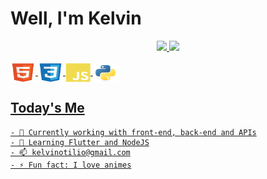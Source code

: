 # Well, I'm Kelvin

<div align="center">
  <a href="https://github.com/kelvins213">

  <img height="180em" src="https://github-readme-stats.vercel.app/api?username=kelvins213&show_icons=true&theme=dracula&include_all_commits=true&count_private=true"/>

  <img height="180em" src="https://github-readme-stats.vercel.app/api/top-langs/?username=kelvins213&layout=compact&langs_count=7&theme=dracula"/>
</div>

<div style="display: inline_block"><br>
  
   <img align="center" alt="Rafa-HTML" height="30" width="40" src="https://raw.githubusercontent.com/devicons/devicon/master/icons/html5/html5-original.svg">
  
  <img align="center" alt="Rafa-CSS" height="30" width="40" src="https://raw.githubusercontent.com/devicons/devicon/master/icons/css3/css3-original.svg">
  
  <img align="center" alt="Rafa-Js" height="30" width="40" src="https://raw.githubusercontent.com/devicons/devicon/master/icons/javascript/javascript-plain.svg">

  <img align="center" alt="Rafa-Python" height="30" width="40" src="https://raw.githubusercontent.com/devicons/devicon/master/icons/python/python-original.svg">
  
  
</div>
  
## Today's Me
```
- 🔭 Currently working with front-end, back-end and APIs
- 🌱 Learning Flutter and NodeJS
- 📫 kelvinotilio@gmail.com
- ⚡ Fun fact: I love animes
```
